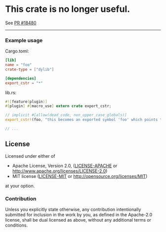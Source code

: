 # This crate is no longer useful.
See [PR #18480](https://github.com/rust-lang/rust/pull/18480)

---


### Example usage

Cargo.toml:

```toml
[lib]
name = "foo"
crate-type = ["dylib"]

[dependencies]
export_cstr = "*"
```

lib.rs:

```rust
#![feature(plugin)]
#[plugin] #[macro_use] extern crate export_cstr;

// implicit #[allow(dead_code, non_upper_case_globals)]
export_cstr!(foo, "this becomes an exported symbol 'foo' which points to a constant, null-terminated, C string");

// ...
```


## License

Licensed under either of

 * Apache License, Version 2.0, ([LICENSE-APACHE](LICENSE-APACHE) or http://www.apache.org/licenses/LICENSE-2.0)
 * MIT license ([LICENSE-MIT](LICENSE-MIT) or http://opensource.org/licenses/MIT)

at your option.

### Contribution

Unless you explicitly state otherwise, any contribution intentionally
submitted for inclusion in the work by you, as defined in the Apache-2.0
license, shall be dual licensed as above, without any additional terms or
conditions.
